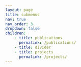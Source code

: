 ```yaml
---
layout: page
title: submenus
nav: true
nav_order: 3
dropdown: false
children: 
    - title: publications
      permalink: /publications/
    - title: divider
    - title: projects
      permalink: /projects/
---
```


